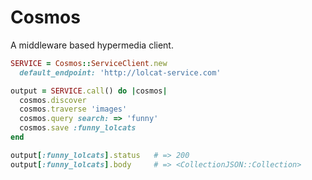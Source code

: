 # Cosmos

A middleware based hypermedia client.

```ruby
SERVICE = Cosmos::ServiceClient.new
  default_endpoint: 'http://lolcat-service.com'

output = SERVICE.call() do |cosmos|
  cosmos.discover
  cosmos.traverse 'images'
  cosmos.query search: => 'funny'
  cosmos.save :funny_lolcats
end

output[:funny_lolcats].status   # => 200
output[:funny_lolcats].body     # => <CollectionJSON::Collection>
```
